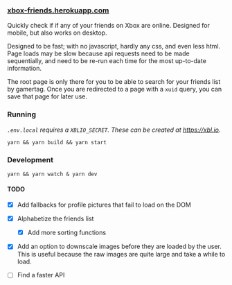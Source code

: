 ### [xbox-friends.herokuapp.com](https://xbox-friends.herokuapp.com)

Quickly check if if any of your friends on Xbox are online. Designed for mobile, but also works on desktop.

Designed to be fast; with no javascript, hardly any css, and even less html. Page loads may be slow because api requests need to be made sequentially, and need to be re-run each time for the most up-to-date information.

The root page is only there for you to be able to search for your friends list by gamertag. Once you are redirected to a page with a `xuid` query, you can save that page for later use.

### Running

_`.env.local` requires a `XBLIO_SECRET`. These can be created at https://xbl.io._

```
yarn && yarn build && yarn start
```

### Development

```
yarn && yarn watch & yarn dev
```

#### TODO

- [x] Add fallbacks for profile pictures that fail to load on the DOM
- [x] Alphabetize the friends list
  - [x] Add more sorting functions
- [x] Add an option to downscale images before they are loaded by the user. This is useful because the raw images are quite large and take a while to load.

- [ ] Find a faster API
